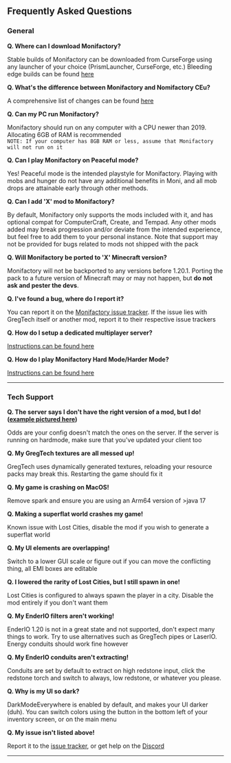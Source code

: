 ## Frequently Asked Questions
### General
**Q. Where can I download Monifactory?**

Stable builds of Monifactory can be downloaded from CurseForge using any launcher of your choice (PrismLauncher, CurseForge, etc.)
Bleeding edge builds can be found [here](https://github.com/ThePansmith/Monifactory/releases)

**Q. What's the difference between Monifactory and Nomifactory CEu?**

A comprehensive list of changes can be found [here](https://gist.github.com/ThePansmith/f2637bcbcb37b6d7f07cddb8a3385f14)

**Q. Can my PC run Monifactory?**

Monifactory should run on any computer with a CPU newer than 2019. Allocating 6GB of RAM is recommended<br>
``NOTE: If your computer has 8GB RAM or less, assume that Monifactory will not run on it``

**Q. Can I play Monifactory on Peaceful mode?**

Yes! Peaceful mode is the intended playstyle for Monifactory. Playing with mobs and hunger do not have any additional benefits in Moni, and all mob drops are attainable early through other methods.

**Q. Can I add 'X' mod to Monifactory?**

By default, Monifactory only supports the mods included with it, and has optional compat for ComputerCraft, Create, and Tempad. Any other mods added may break progression and/or deviate from the intended experience, but feel free to add them to your personal instance. Note that support may not be provided for bugs related to mods not shipped with the pack

**Q. Will Monifactory be ported to 'X' Minecraft version?**

Monifactory will not be backported to any versions before 1.20.1. Porting the pack to a future version of Minecraft may or may not happen, but **do not ask and pester the devs**.

**Q. I've found a bug, where do I report it?**

You can report it on the [Monifactory issue tracker](https://github.com/ThePansmith/Monifactory/issues). If the issue lies with GregTech itself or another mod, report it to their respective issue trackers

**Q. How do I setup a dedicated multiplayer server?**

[Instructions can be found here](https://github.com/ThePansmith/Monifactory?tab=readme-ov-file#dedicated-server-installation)

<!--- Essential PSA, I've commented this out for now. Feel free to edit/uncomment 

**Q. Does Monifactory support Essential world hosting?**

Essential is not officially supported, and various unsupported bugs and crashes may arise from hosting using it. Support will not be provided for these -->

**Q. How do I play Monifactory Hard Mode/Harder Mode?**

[Instructions can be found here](https://github.com/ThePansmith/Monifactory?tab=readme-ov-file#hardharder-mode-installation)

<hr>

### Tech Support

**Q. The server says I don't have the right version of a mod, but I do! ([example pictured here](https://imgur.com/GL1GdwW))**

Odds are your config doesn't match the ones on the server. If the server is running on hardmode, make sure that you've updated your client too

**Q. My GregTech textures are all messed up!**

GregTech uses dynamically generated textures, reloading your resource packs may break this. Restarting the game should fix it

**Q. My game is crashing on MacOS!**

Remove spark and ensure you are using an Arm64 version of >java 17

**Q. Making a superflat world crashes my game!**

Known issue with Lost Cities, disable the mod if you wish to generate a superflat world

**Q. My UI elements are overlapping!**

Switch to a lower GUI scale or figure out if you can move the conflicting thing, all EMI boxes are editable

**Q. I lowered the rarity of Lost Cities, but I still spawn in one!**

Lost Cities is configured to always spawn the player in a city. Disable the mod entirely if you don't want them

**Q. My EnderIO filters aren't working!**

EnderIO 1.20 is not in a great state and not supported, don't expect many things to work. Try to use alternatives such as GregTech pipes or LaserIO. Energy conduits should work fine however

**Q. My EnderIO conduits aren't extracting!**

Conduits are set by default to extract on high redstone input, click the redstone torch and switch to always, low redstone, or whatever you please.

**Q. Why is my UI so dark?**

DarkModeEverywhere is enabled by default, and makes your UI darker (duh). You can switch colors using the button in the bottom left of your inventory screen, or on the main menu

**Q. My issue isn't listed above!**

Report it to the [issue tracker](https://github.com/ThePansmith/Monifactory/issues), or get help on the [Discord](https://discord.gg/N8b2JEfAqb)

<hr>

<!-- Todo; uncomment when #549 is merged
## Contributing to Monifactory

See more at [CONTRIBUTING.md](https://github.com/ThePansmith/Monifactory/CONTRIBUTING.md)
-->
